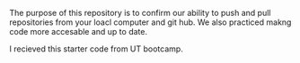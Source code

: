 The purpose of this repository is to confirm our ability to push and pull repositories from your loacl computer and git hub.
We also practiced makng code more accesable and up to date.

I recieved this starter code from UT bootcamp.
